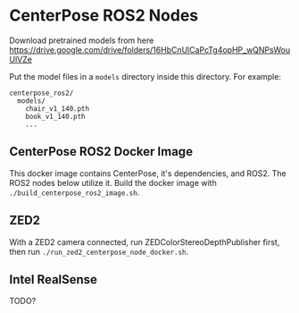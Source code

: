 # CenterPose ROS2 Nodes
Download pretrained models from here https://drive.google.com/drive/folders/16HbCnUlCaPcTg4opHP_wQNPsWouUlVZe

Put the model files in a `models` directory inside this directory. For example:
```
centerpose_ros2/
  models/
    chair_v1_140.pth
    book_v1_140.pth
    ...
```

## CenterPose ROS2 Docker Image
This docker image contains CenterPose, it's dependencies, and ROS2. The ROS2 nodes below utilize it. Build the docker image with `./build_centerpose_ros2_image.sh`.

## ZED2
With a ZED2 camera connected, run ZEDColorStereoDepthPublisher first, then run `./run_zed2_centerpose_node_docker.sh`.

## Intel RealSense
TODO?
